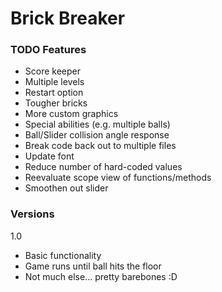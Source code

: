 # Brick Breaker

### TODO Features
- Score keeper
- Multiple levels
- Restart option
- Tougher bricks
- More custom graphics
- Special abilities (e.g. multiple balls)
- Ball/Slider collision angle response
- Break code back out to multiple files
- Update font
- Reduce number of hard-coded values
- Reevaluate scope view of functions/methods
- Smoothen out slider

### Versions
1.0
- Basic functionality
- Game runs until ball hits the floor
- Not much else... pretty barebones :D
